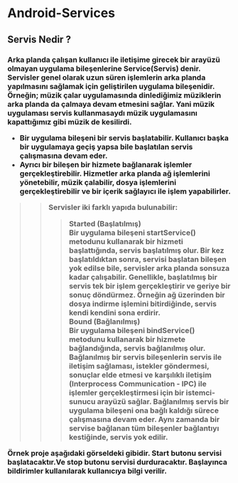 # Android-Services
<h2>Servis Nedir ?</h2>
<h3>
<p>

Arka planda çalışan kullanıcı ile iletişime girecek bir arayüzü olmayan uygulama bileşenlerine <b>Service(Servis)</b> denir.
Servisler genel olarak uzun süren işlemlerin arka planda yapılmasını sağlamak için geliştirilen uygulama bileşenidir. 
Örneğin; müzik çalar uygulamasında dinlediğimiz müziklerin arka planda da çalmaya devam etmesini sağlar. Yani müzik uygulaması servis kullanmasaydı müzik uygulamasını kapattığımız gibi müzik de kesilirdi.
</p>


* Bir uygulama bileşeni bir servis başlatabilir. Kullanıcı başka bir uygulamaya geçiş yapsa bile başlatılan servis çalışmasına devam eder.<br>
* Ayrıcı bir bileşen bir hizmete bağlanarak işlemler gerçekleştirebilir. Hizmetler arka planda ağ işlemlerini yönetebilir, müzik çalabilir, dosya işlemlerini gerçekleştirebilir ve bir içerik sağlayıcı ile işlem yapabilirler.  

>> Servisler iki farklı yapıda bulunabilir:
>>><b>Started (Başlatılmış)</b><br>
Bir uygulama bileşeni startService() metodunu kullanarak bir hizmeti başlattığında, servis başlatılmış olur. Bir kez başlatıldıktan sonra, servisi başlatan bileşen yok edilse bile, servisler arka planda sonsuza kadar çalışabilir. Genellikle, başlatılmış bir servis tek bir işlem gerçekleştirir ve geriye bir sonuç döndürmez. Örneğin ağ üzerinden bir dosya indirme işlemini bitirdiğinde, servis kendi kendini sona erdirir.<br>
>>><b>Bound (Bağlanılmış)</b><br>
Bir uygulama bileşeni bindService() metodunu kullanarak bir hizmete bağlandığında, servis bağlanılmış olur. Bağlanılmış bir servis bileşenlerin servis ile iletişim sağlaması, istekler göndermesi, sonuçlar elde etmesi ve karşılıklı iletişim (Interprocess Communication - IPC) ile işlemler gerçekleştirmesi için bir istemci-sunucu arayüzü sağlar. Bağlanılmış servis bir uygulama bileşeni ona bağlı kaldığı sürece çalışmasına devam eder. Aynı zamanda bir servise bağlanan tüm bileşenler bağlantıyı kestiğinde, servis yok edilir.

<p>
Örnek proje aşağıdaki görseldeki gibidir. Start butonu servisi başlatacaktır.Ve stop butonu servisi durduracaktır. Başlayınca bildirimler kullanılarak kullanıcıya bilgi verilir.

</p>







